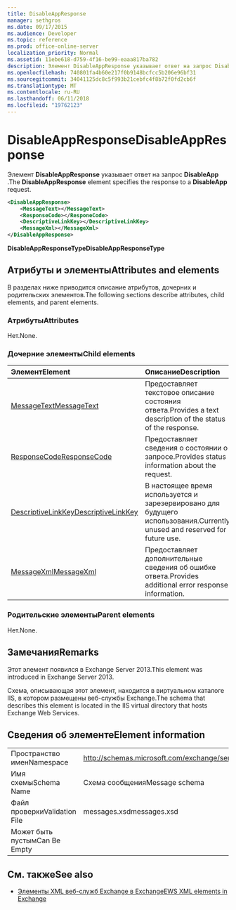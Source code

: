 ```yaml
---
title: DisableAppResponse
manager: sethgros
ms.date: 09/17/2015
ms.audience: Developer
ms.topic: reference
ms.prod: office-online-server
localization_priority: Normal
ms.assetid: 11ebe618-d759-4f16-be99-eaaa817ba782
description: Элемент DisableAppResponse указывает ответ на запрос DisableApp.
ms.openlocfilehash: 740801fa4b60e217f0b9148bcfcc5b206e96bf31
ms.sourcegitcommit: 34041125dc8c5f993b21cebfc4f8b72f0fd2cb6f
ms.translationtype: MT
ms.contentlocale: ru-RU
ms.lasthandoff: 06/11/2018
ms.locfileid: "19762123"
---
```

# <a name="disableappresponse"></a><span data-ttu-id="a1038-103">DisableAppResponse</span><span class="sxs-lookup"><span data-stu-id="a1038-103">DisableAppResponse</span></span>

<span data-ttu-id="a1038-104">Элемент **DisableAppResponse** указывает ответ на запрос **DisableApp** .</span><span class="sxs-lookup"><span data-stu-id="a1038-104">The **DisableAppResponse** element specifies the response to a **DisableApp** request.</span></span> 
  
```XML
<DisableAppResponse>
    <MessageText></MessageText>
    <ResponseCode></ResponeCode>
    <DescriptiveLinkKey></DescriptiveLinkKey>
    <MessageXml></MessageXml>
</DisableAppResponse>
```

 <span data-ttu-id="a1038-105">**DisableAppResponseType**</span><span class="sxs-lookup"><span data-stu-id="a1038-105">**DisableAppResponseType**</span></span>
## <a name="attributes-and-elements"></a><span data-ttu-id="a1038-106">Атрибуты и элементы</span><span class="sxs-lookup"><span data-stu-id="a1038-106">Attributes and elements</span></span>

<span data-ttu-id="a1038-107">В разделах ниже приводится описание атрибутов, дочерних и родительских элементов.</span><span class="sxs-lookup"><span data-stu-id="a1038-107">The following sections describe attributes, child elements, and parent elements.</span></span>
  
### <a name="attributes"></a><span data-ttu-id="a1038-108">Атрибуты</span><span class="sxs-lookup"><span data-stu-id="a1038-108">Attributes</span></span>

<span data-ttu-id="a1038-109">Нет.</span><span class="sxs-lookup"><span data-stu-id="a1038-109">None.</span></span>
  
### <a name="child-elements"></a><span data-ttu-id="a1038-110">Дочерние элементы</span><span class="sxs-lookup"><span data-stu-id="a1038-110">Child elements</span></span>

|<span data-ttu-id="a1038-111">**Элемент**</span><span class="sxs-lookup"><span data-stu-id="a1038-111">**Element**</span></span>|<span data-ttu-id="a1038-112">**Описание**</span><span class="sxs-lookup"><span data-stu-id="a1038-112">**Description**</span></span>|
|:-----|:-----|
|[<span data-ttu-id="a1038-113">MessageText</span><span class="sxs-lookup"><span data-stu-id="a1038-113">MessageText</span></span>](messagetext.md) <br/> |<span data-ttu-id="a1038-114">Предоставляет текстовое описание состояния ответа.</span><span class="sxs-lookup"><span data-stu-id="a1038-114">Provides a text description of the status of the response.</span></span>  <br/> |
|[<span data-ttu-id="a1038-115">ResponseCode</span><span class="sxs-lookup"><span data-stu-id="a1038-115">ResponseCode</span></span>](responsecode.md) <br/> |<span data-ttu-id="a1038-116">Предоставляет сведения о состоянии о запросе.</span><span class="sxs-lookup"><span data-stu-id="a1038-116">Provides status information about the request.</span></span>  <br/> |
|[<span data-ttu-id="a1038-117">DescriptiveLinkKey</span><span class="sxs-lookup"><span data-stu-id="a1038-117">DescriptiveLinkKey</span></span>](descriptivelinkkey.md) <br/> |<span data-ttu-id="a1038-118">В настоящее время используется и зарезервировано для будущего использования.</span><span class="sxs-lookup"><span data-stu-id="a1038-118">Currently unused and reserved for future use.</span></span>  <br/> |
|[<span data-ttu-id="a1038-119">MessageXml</span><span class="sxs-lookup"><span data-stu-id="a1038-119">MessageXml</span></span>](messagexml.md) <br/> |<span data-ttu-id="a1038-120">Предоставляет дополнительные сведения об ошибке ответа.</span><span class="sxs-lookup"><span data-stu-id="a1038-120">Provides additional error response information.</span></span>  <br/> |
   
### <a name="parent-elements"></a><span data-ttu-id="a1038-121">Родительские элементы</span><span class="sxs-lookup"><span data-stu-id="a1038-121">Parent elements</span></span>

<span data-ttu-id="a1038-122">Нет.</span><span class="sxs-lookup"><span data-stu-id="a1038-122">None.</span></span>
  
## <a name="remarks"></a><span data-ttu-id="a1038-123">Замечания</span><span class="sxs-lookup"><span data-stu-id="a1038-123">Remarks</span></span>

<span data-ttu-id="a1038-124">Этот элемент появился в Exchange Server 2013.</span><span class="sxs-lookup"><span data-stu-id="a1038-124">This element was introduced in Exchange Server 2013.</span></span>
  
<span data-ttu-id="a1038-125">Схема, описывающая этот элемент, находится в виртуальном каталоге IIS, в котором размещены веб-службы Exchange.</span><span class="sxs-lookup"><span data-stu-id="a1038-125">The schema that describes this element is located in the IIS virtual directory that hosts Exchange Web Services.</span></span>
  
## <a name="element-information"></a><span data-ttu-id="a1038-126">Сведения об элементе</span><span class="sxs-lookup"><span data-stu-id="a1038-126">Element information</span></span>

|||
|:-----|:-----|
|<span data-ttu-id="a1038-127">Пространство имен</span><span class="sxs-lookup"><span data-stu-id="a1038-127">Namespace</span></span>  <br/> |http://schemas.microsoft.com/exchange/services/2006/messages  <br/> |
|<span data-ttu-id="a1038-128">Имя схемы</span><span class="sxs-lookup"><span data-stu-id="a1038-128">Schema Name</span></span>  <br/> |<span data-ttu-id="a1038-129">Схема сообщения</span><span class="sxs-lookup"><span data-stu-id="a1038-129">Message schema</span></span>  <br/> |
|<span data-ttu-id="a1038-130">Файл проверки</span><span class="sxs-lookup"><span data-stu-id="a1038-130">Validation File</span></span>  <br/> |<span data-ttu-id="a1038-131">messages.xsd</span><span class="sxs-lookup"><span data-stu-id="a1038-131">messages.xsd</span></span>  <br/> |
|<span data-ttu-id="a1038-132">Может быть пустым</span><span class="sxs-lookup"><span data-stu-id="a1038-132">Can Be Empty</span></span>  <br/> ||
   
## <a name="see-also"></a><span data-ttu-id="a1038-133">См. также</span><span class="sxs-lookup"><span data-stu-id="a1038-133">See also</span></span>

- [<span data-ttu-id="a1038-134">Элементы XML веб-служб Exchange в Exchange</span><span class="sxs-lookup"><span data-stu-id="a1038-134">EWS XML elements in Exchange</span></span>](ews-xml-elements-in-exchange.md)

